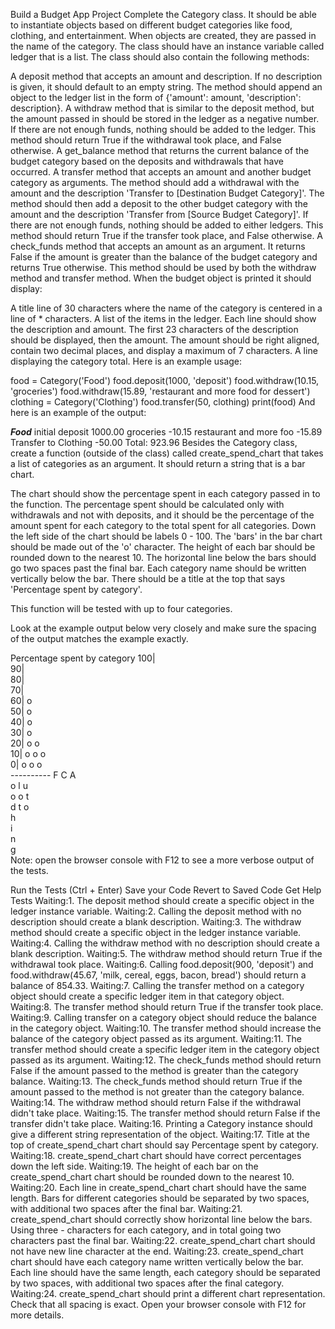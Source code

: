 Build a Budget App Project
Complete the Category class. It should be able to instantiate objects based on different budget categories like food, clothing, and entertainment. When objects are created, they are passed in the name of the category. The class should have an instance variable called ledger that is a list. The class should also contain the following methods:

A deposit method that accepts an amount and description. If no description is given, it should default to an empty string. The method should append an object to the ledger list in the form of {'amount': amount, 'description': description}.
A withdraw method that is similar to the deposit method, but the amount passed in should be stored in the ledger as a negative number. If there are not enough funds, nothing should be added to the ledger. This method should return True if the withdrawal took place, and False otherwise.
A get_balance method that returns the current balance of the budget category based on the deposits and withdrawals that have occurred.
A transfer method that accepts an amount and another budget category as arguments. The method should add a withdrawal with the amount and the description 'Transfer to [Destination Budget Category]'. The method should then add a deposit to the other budget category with the amount and the description 'Transfer from [Source Budget Category]'. If there are not enough funds, nothing should be added to either ledgers. This method should return True if the transfer took place, and False otherwise.
A check_funds method that accepts an amount as an argument. It returns False if the amount is greater than the balance of the budget category and returns True otherwise. This method should be used by both the withdraw method and transfer method.
When the budget object is printed it should display:

A title line of 30 characters where the name of the category is centered in a line of * characters.
A list of the items in the ledger. Each line should show the description and amount. The first 23 characters of the description should be displayed, then the amount. The amount should be right aligned, contain two decimal places, and display a maximum of 7 characters.
A line displaying the category total.
Here is an example usage:

food = Category('Food')
food.deposit(1000, 'deposit')
food.withdraw(10.15, 'groceries')
food.withdraw(15.89, 'restaurant and more food for dessert')
clothing = Category('Clothing')
food.transfer(50, clothing)
print(food)
And here is an example of the output:

*************Food*************
initial deposit        1000.00
groceries               -10.15
restaurant and more foo -15.89
Transfer to Clothing    -50.00
Total: 923.96
Besides the Category class, create a function (outside of the class) called create_spend_chart that takes a list of categories as an argument. It should return a string that is a bar chart.

The chart should show the percentage spent in each category passed in to the function. The percentage spent should be calculated only with withdrawals and not with deposits, and it should be the percentage of the amount spent for each category to the total spent for all categories. Down the left side of the chart should be labels 0 - 100. The 'bars' in the bar chart should be made out of the 'o' character. The height of each bar should be rounded down to the nearest 10. The horizontal line below the bars should go two spaces past the final bar. Each category name should be written vertically below the bar. There should be a title at the top that says 'Percentage spent by category'.

This function will be tested with up to four categories.

Look at the example output below very closely and make sure the spacing of the output matches the example exactly.

Percentage spent by category
100|          
 90|          
 80|          
 70|          
 60| o        
 50| o        
 40| o        
 30| o        
 20| o  o     
 10| o  o  o  
  0| o  o  o  
    ----------
     F  C  A  
     o  l  u  
     o  o  t  
     d  t  o  
        h     
        i     
        n     
        g     
Note: open the browser console with F12 to see a more verbose output of the tests.

Run the Tests (Ctrl + Enter)
Save your Code
Revert to Saved Code
Get Help
Tests
Waiting:1. The deposit method should create a specific object in the ledger instance variable.
Waiting:2. Calling the deposit method with no description should create a blank description.
Waiting:3. The withdraw method should create a specific object in the ledger instance variable.
Waiting:4. Calling the withdraw method with no description should create a blank description.
Waiting:5. The withdraw method should return True if the withdrawal took place.
Waiting:6. Calling food.deposit(900, 'deposit') and food.withdraw(45.67, 'milk, cereal, eggs, bacon, bread') should return a balance of 854.33.
Waiting:7. Calling the transfer method on a category object should create a specific ledger item in that category object.
Waiting:8. The transfer method should return True if the transfer took place.
Waiting:9. Calling transfer on a category object should reduce the balance in the category object.
Waiting:10. The transfer method should increase the balance of the category object passed as its argument.
Waiting:11. The transfer method should create a specific ledger item in the category object passed as its argument.
Waiting:12. The check_funds method should return False if the amount passed to the method is greater than the category balance.
Waiting:13. The check_funds method should return True if the amount passed to the method is not greater than the category balance.
Waiting:14. The withdraw method should return False if the withdrawal didn't take place.
Waiting:15. The transfer method should return False if the transfer didn't take place.
Waiting:16. Printing a Category instance should give a different string representation of the object.
Waiting:17. Title at the top of create_spend_chart chart should say Percentage spent by category.
Waiting:18. create_spend_chart chart should have correct percentages down the left side.
Waiting:19. The height of each bar on the create_spend_chart chart should be rounded down to the nearest 10.
Waiting:20. Each line in create_spend_chart chart should have the same length. Bars for different categories should be separated by two spaces, with additional two spaces after the final bar.
Waiting:21. create_spend_chart should correctly show horizontal line below the bars. Using three - characters for each category, and in total going two characters past the final bar.
Waiting:22. create_spend_chart chart should not have new line character at the end.
Waiting:23. create_spend_chart chart should have each category name written vertically below the bar. Each line should have the same length, each category should be separated by two spaces, with additional two spaces after the final category.
Waiting:24. create_spend_chart should print a different chart representation. Check that all spacing is exact. Open your browser console with F12 for more details.
